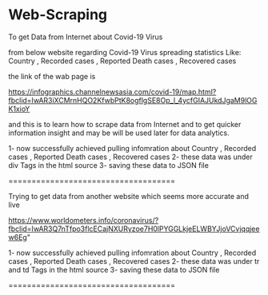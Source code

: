 # Web-Scraping
 To get Data from Internet about Covid-19 Virus

from below website regarding Covid-19 Virus spreading statistics
Like:
Country , Recorded cases , Reported Death cases , Recovered cases

the link of the wab page is 

https://infographics.channelnewsasia.com/covid-19/map.html?fbclid=IwAR3iXCMrnHQO2KfwbPtK8ogflgSE8Op_l_4ycfGIAJUkdJgaM9lOGK1xioY

and this is to learn how to scrape data from Internet and to get quicker information insight and may be will be used later for 
data analytics.

1- now successfully achieved pulling infomration about Country , Recorded cases , Reported Death cases , Recovered cases
2- these data was under div Tags in the html source
3- saving these data to JSON file

====================================

Trying to get data from another website which seems more accurate and live

https://www.worldometers.info/coronavirus/?fbclid=IwAR3Q7nTfpo3flcECajNXURyzoe7H0lPYGGLkjeELWBYJjoVCvjqqjeew6Eg"

1- now successfully achieved pulling infomration about Country , Recorded cases , Reported Death cases , Recovered cases
2- these data was under tr and td Tags in the html source
3- saving these data to JSON file

====================================
